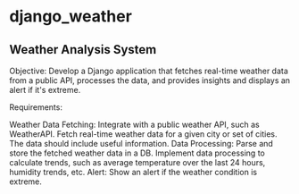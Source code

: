 # django_weather

## Weather Analysis System


Objective: Develop a Django application that fetches real-time weather data from a public API, processes the data, and provides insights and displays an alert if it's extreme.


Requirements:

Weather Data Fetching:
Integrate with a public weather API, such as WeatherAPI.
Fetch real-time weather data for a given city or set of cities.
The data should include useful information.
Data Processing:
Parse and store the fetched weather data in a DB.
Implement data processing to calculate trends, such as average temperature over the last 24 hours, humidity trends, etc.
Alert:
Show an alert if the weather condition is extreme.

